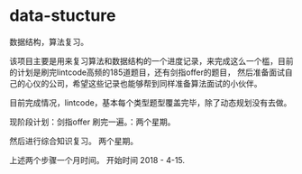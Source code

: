 # data-stucture
数据结构，算法复习。

该项目主要是用来复习算法和数据结构的一个进度记录，来完成这么一个槛，目前的计划是刷完lintcode高频的185道题目，还有剑指offer的题目，
然后准备面试自己的心仪的公司，希望这些记录也能够帮到同样准备算法面试的小伙伴。

目前完成情况，lintcode，基本每个类型题型覆盖完毕，除了动态规划没有去做。

现阶段计划：剑指offer 刷完一遍。：两个星期。

然后进行综合知识复习。 两个星期。

上述两个步骤一个月时间。 开始时间 2018 - 4-15.

